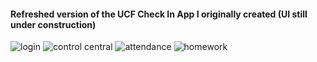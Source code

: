 #### Refreshed version of the UCF Check In App I originally created (UI still under construction)

![login](https://cloud.githubusercontent.com/assets/18251657/21792646/3a10a538-d6b9-11e6-9c42-372b866b1c1f.png)
![control central](https://cloud.githubusercontent.com/assets/18251657/21792649/4014847c-d6b9-11e6-85d4-8a4411dd3ad7.png)
![attendance](https://cloud.githubusercontent.com/assets/18251657/21792652/4562c376-d6b9-11e6-9215-613e70ace1f9.png)
![homework](https://cloud.githubusercontent.com/assets/18251657/21792658/4c6a2df8-d6b9-11e6-9c8e-98b2c773734a.png)